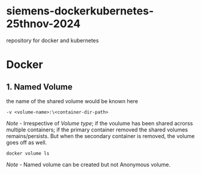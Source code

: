 # siemens-dockerkubernetes-25thnov-2024
repository for docker and kubernetes
# Docker

## 1. Named Volume

the name of the shared volume would be known here

    -v <volume-name>:\<container-dir-path>

*Note* - Irrespective of *Volume type*; if the voulume has been shared acrorss multiple containers; if the primary container removed the shared volumes remains/persists.
But when the secondary container is removed, the volume goes off as well.

    docker volume ls
*Note* - Named volume can be created but not Anonymous volume.
